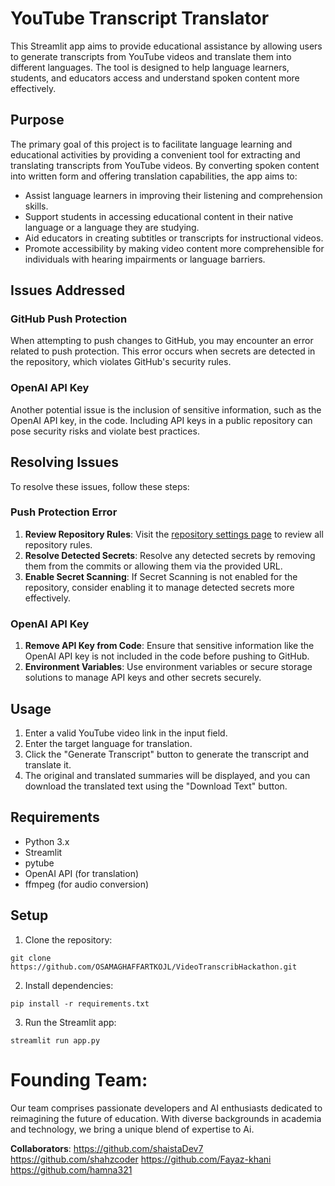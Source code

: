 
# YouTube Transcript Translator

This Streamlit app aims to provide educational assistance by allowing users to generate transcripts from YouTube videos and translate them into different languages. The tool is designed to help language learners, students, and educators access and understand spoken content more effectively.

## Purpose

The primary goal of this project is to facilitate language learning and educational activities by providing a convenient tool for extracting and translating transcripts from YouTube videos. By converting spoken content into written form and offering translation capabilities, the app aims to:

- Assist language learners in improving their listening and comprehension skills.
- Support students in accessing educational content in their native language or a language they are studying.
- Aid educators in creating subtitles or transcripts for instructional videos.
- Promote accessibility by making video content more comprehensible for individuals with hearing impairments or language barriers.

## Issues Addressed

### GitHub Push Protection

When attempting to push changes to GitHub, you may encounter an error related to push protection. This error occurs when secrets are detected in the repository, which violates GitHub's security rules.

### OpenAI API Key

Another potential issue is the inclusion of sensitive information, such as the OpenAI API key, in the code. Including API keys in a public repository can pose security risks and violate best practices.

## Resolving Issues

To resolve these issues, follow these steps:

### Push Protection Error

1. **Review Repository Rules**: Visit the [repository settings page](https://github.com/OSAMAGHAFFARTKOJL/VideoTranscribHackathon/settings/security_analysis) to review all repository rules.
2. **Resolve Detected Secrets**: Resolve any detected secrets by removing them from the commits or allowing them via the provided URL.
3. **Enable Secret Scanning**: If Secret Scanning is not enabled for the repository, consider enabling it to manage detected secrets more effectively.

### OpenAI API Key

1. **Remove API Key from Code**: Ensure that sensitive information like the OpenAI API key is not included in the code before pushing to GitHub.
2. **Environment Variables**: Use environment variables or secure storage solutions to manage API keys and other secrets securely.

## Usage

1. Enter a valid YouTube video link in the input field.
2. Enter the target language for translation.
3. Click the "Generate Transcript" button to generate the transcript and translate it.
4. The original and translated summaries will be displayed, and you can download the translated text using the "Download Text" button.

## Requirements

- Python 3.x
- Streamlit
- pytube
- OpenAI API (for translation)
- ffmpeg (for audio conversion)

## Setup

1. Clone the repository:

```
git clone https://github.com/OSAMAGHAFFARTKOJL/VideoTranscribHackathon.git
```

2. Install dependencies:

```
pip install -r requirements.txt
```

3. Run the Streamlit app:

```
streamlit run app.py
```

# Founding Team:


Our team comprises passionate developers and AI enthusiasts dedicated to reimagining the future of education. With diverse backgrounds in academia and technology, we bring a unique blend of expertise to Ai.

**Collaborators**:
https://github.com/shaistaDev7
https://github.com/shahzcoder
https://github.com/Fayaz-khani
https://github.com/hamna321
